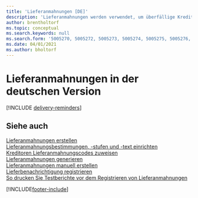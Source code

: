 ```yaml
---
title: 'Lieferanmahnungen [DE]'
description: 'Lieferanmahnungen werden verwendet, um überfällige Kreditorenlieferungen zu verfolgen und um Kreditoren an überfällige Lieferungen in der deutschen Version zu erinnern.'
author: brentholtorf
ms.topic: conceptual
ms.search.keywords: null
ms.search.form: '5005270, 5005272, 5005273, 5005274, 5005275, 5005276, 5005280'
ms.date: 04/01/2021
ms.author: bholtorf
---
```

# <a name="delivery-reminders-in-the-german-version"></a>Lieferanmahnungen in der deutschen Version

[!INCLUDE [delivery-reminders](../includes/ATCHDE/delivery-reminders.md)]

## <a name="see-also"></a>Siehe auch

[Lieferanmahnungen erstellen](how-to-set-up-delivery-reminders.md)  
[Lieferanmahnungsbestimmungen, -stufen und -text einrichten](how-to-set-up-delivery-reminder-terms-levels-and-text.md)  
[Kreditoren Lieferanmahnungscodes zuweisen](how-to-assign-delivery-reminder-codes-to-vendors.md)  
[Lieferanmahnungen generieren](how-to-generate-delivery-reminders.md)  
[Lieferanmahnungen manuell erstellen](how-to-create-delivery-reminders-manually.md)  
[Lieferbenachrichtigung registrieren](how-to-issue-delivery-reminders.md)  
[So drucken Sie Testberichte vor dem Registrieren von Lieferanmahnungen](how-to-print-test-reports-for-delivery-reminders.md)  


[!INCLUDE[footer-include](../../includes/footer-banner.md)]
